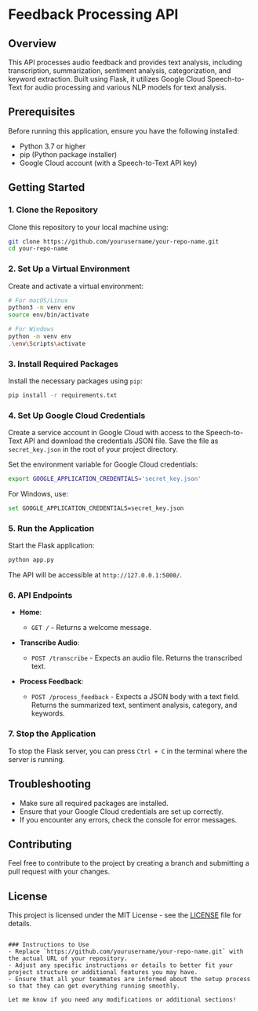 

# Feedback Processing API

## Overview
This API processes audio feedback and provides text analysis, including transcription, summarization, sentiment analysis, categorization, and keyword extraction. Built using Flask, it utilizes Google Cloud Speech-to-Text for audio processing and various NLP models for text analysis.

## Prerequisites
Before running this application, ensure you have the following installed:

- Python 3.7 or higher
- pip (Python package installer)
- Google Cloud account (with a Speech-to-Text API key)

## Getting Started

### 1. Clone the Repository
Clone this repository to your local machine using:
```bash
git clone https://github.com/yourusername/your-repo-name.git
cd your-repo-name
```

### 2. Set Up a Virtual Environment
Create and activate a virtual environment:
```bash
# For macOS/Linux
python3 -m venv env
source env/bin/activate

# For Windows
python -m venv env
.\env\Scripts\activate
```

### 3. Install Required Packages
Install the necessary packages using `pip`:
```bash
pip install -r requirements.txt
```

### 4. Set Up Google Cloud Credentials
Create a service account in Google Cloud with access to the Speech-to-Text API and download the credentials JSON file. Save the file as `secret_key.json` in the root of your project directory.

Set the environment variable for Google Cloud credentials:
```bash
export GOOGLE_APPLICATION_CREDENTIALS='secret_key.json'
```
For Windows, use:
```bash
set GOOGLE_APPLICATION_CREDENTIALS=secret_key.json
```

### 5. Run the Application
Start the Flask application:
```bash
python app.py
```
The API will be accessible at `http://127.0.0.1:5000/`.

### 6. API Endpoints
- **Home**: 
  - `GET /` - Returns a welcome message.
  
- **Transcribe Audio**:
  - `POST /transcribe` - Expects an audio file. Returns the transcribed text.

- **Process Feedback**:
  - `POST /process_feedback` - Expects a JSON body with a text field. Returns the summarized text, sentiment analysis, category, and keywords.


### 7. Stop the Application
To stop the Flask server, you can press `Ctrl + C` in the terminal where the server is running.

## Troubleshooting
- Make sure all required packages are installed.
- Ensure that your Google Cloud credentials are set up correctly.
- If you encounter any errors, check the console for error messages.

## Contributing
Feel free to contribute to the project by creating a branch and submitting a pull request with your changes.

## License
This project is licensed under the MIT License - see the [LICENSE](LICENSE) file for details.

```

### Instructions to Use
- Replace `https://github.com/yourusername/your-repo-name.git` with the actual URL of your repository.
- Adjust any specific instructions or details to better fit your project structure or additional features you may have.
- Ensure that all your teammates are informed about the setup process so that they can get everything running smoothly.

Let me know if you need any modifications or additional sections!